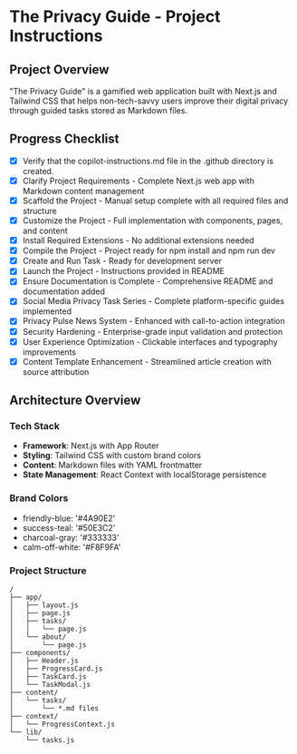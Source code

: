 # The Privacy Guide - Project Instructions

## Project Overview
"The Privacy Guide" is a gamified web application built with Next.js and Tailwind CSS that helps non-tech-savvy users improve their digital privacy through guided tasks stored as Markdown files.

## Progress Checklist

- [x] Verify that the copilot-instructions.md file in the .github directory is created.
- [x] Clarify Project Requirements - Complete Next.js web app with Markdown content management
- [x] Scaffold the Project - Manual setup complete with all required files and structure
- [x] Customize the Project - Full implementation with components, pages, and content
- [x] Install Required Extensions - No additional extensions needed
- [x] Compile the Project - Project ready for npm install and npm run dev
- [x] Create and Run Task - Ready for development server
- [x] Launch the Project - Instructions provided in README
- [x] Ensure Documentation is Complete - Comprehensive README and documentation added
- [x] Social Media Privacy Task Series - Complete platform-specific guides implemented
- [x] Privacy Pulse News System - Enhanced with call-to-action integration
- [x] Security Hardening - Enterprise-grade input validation and protection
- [x] User Experience Optimization - Clickable interfaces and typography improvements
- [x] Content Template Enhancement - Streamlined article creation with source attribution

## Architecture Overview

### Tech Stack
- **Framework**: Next.js with App Router
- **Styling**: Tailwind CSS with custom brand colors
- **Content**: Markdown files with YAML frontmatter
- **State Management**: React Context with localStorage persistence

### Brand Colors
- friendly-blue: '#4A90E2'
- success-teal: '#50E3C2'
- charcoal-gray: '#333333'
- calm-off-white: '#F8F9FA'

### Project Structure
```
/
├── app/
│   ├── layout.js
│   ├── page.js
│   ├── tasks/
│   │   └── page.js
│   └── about/
│       └── page.js
├── components/
│   ├── Header.js
│   ├── ProgressCard.js
│   ├── TaskCard.js
│   └── TaskModal.js
├── content/
│   └── tasks/
│       └── *.md files
├── context/
│   └── ProgressContext.js
└── lib/
    └── tasks.js
```
